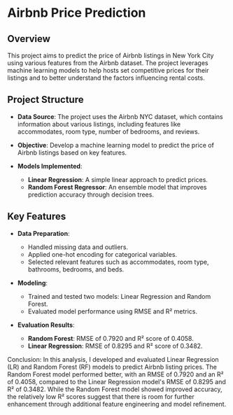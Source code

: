 # Airbnb Price Prediction

## Overview
This project aims to predict the price of Airbnb listings in New York City using various features from the Airbnb dataset. The project leverages machine learning models to help hosts set competitive prices for their listings and to better understand the factors influencing rental costs.

## Project Structure

- **Data Source**: The project uses the Airbnb NYC dataset, which contains information about various listings, including features like accommodates, room type, number of bedrooms, and reviews.

- **Objective**: Develop a machine learning model to predict the price of Airbnb listings based on key features.

- **Models Implemented**:
  - **Linear Regression**: A simple linear approach to predict prices.
  - **Random Forest Regressor**: An ensemble model that improves prediction accuracy through decision trees.

## Key Features

- **Data Preparation**: 
  - Handled missing data and outliers.
  - Applied one-hot encoding for categorical variables.
  - Selected relevant features such as accommodates, room type, bathrooms, bedrooms, and beds.

- **Modeling**: 
  - Trained and tested two models: Linear Regression and Random Forest.
  - Evaluated model performance using RMSE and R² metrics.
  
- **Evaluation Results**:
  - **Random Forest**: RMSE of 0.7920 and R² score of 0.4058.
  - **Linear Regression**: RMSE of 0.8295 and R² score of 0.3482.


Conclusion: 
In this analysis, I developed and evaluated Linear Regression (LR) and Random Forest (RF) models to predict Airbnb listing prices. The Random Forest model performed better, with an RMSE of 0.7920 and an R² of 0.4058, compared to the Linear Regression model's RMSE of 0.8295 and R² of 0.3482. While the Random Forest model showed improved accuracy, the relatively low R² scores suggest that there is room for further enhancement through additional feature engineering and model refinement.
